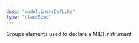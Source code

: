 ```yaml
---
desc: "model.instrDefLike"
type: "classSpec"
---
```


Groups elements used to declare a MIDI instrument.